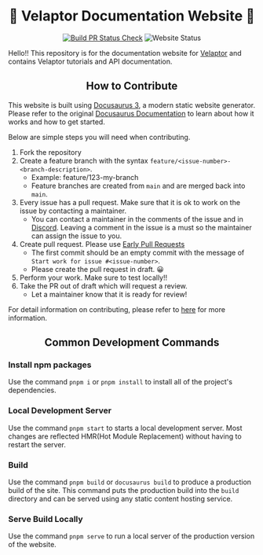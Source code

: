<!-- markdownlint-disable MD033 -->
<!-- markdownlint-disable MD041 -->

<span align="center">

# 📃 Velaptor Documentation Website 📃

</span>

<span align="center">

[![Build PR Status Check](https://img.shields.io/github/actions/workflow/status/KinsonDigital/Velaptor/build-status-check.yml?label=%E2%9A%99%EF%B8%8FBuild)](https://github.com/KinsonDigital/Velaptor/actions/workflows/build-status-check.yml)
![Website Status](https://img.shields.io/website/https/docs.velaptor.io?label=Doc%20Site%20Status&up_message=Site%20Up🤘🏻&up_color=seagreen&down_message=Site%20Down🥺&down_color=indianred)

</span>

Hello!!  This repository is for the documentation website for [Velaptor](https://github.com/KinsonDigital/Velaptor) and contains Velaptor tutorials and API documentation.

<span align="center">

## **How to Contribute**

</span>

This website is built using [Docusaurus 3](https://docusaurus.io/), a modern static website generator.
Please refer to the original [Docusaurus Documentation](https://docusaurus.io/docs) to learn about how it works and how to get started.

Below are simple steps you will need when contributing.

1. Fork the repository
2. Create a feature branch with the syntax `feature/<issue-number>-<branch-description>`.
   - Example: feature/123-my-branch
   - Feature branches are created from `main` and are merged back into `main`.
3. Every issue has a pull request.  Make sure that it is ok to work on the issue by contacting a maintainer.
   - You can contact a maintainer in the comments of the issue and in [Discord](https://discord.gg/qewu6fNgv7).  Leaving a comment in the issue is a must so the maintainer can assign the issue to you.
4. Create pull request. Please use [Early Pull Requests](https://medium.com/practical-blend/pull-request-first-f6bb667a9b6)
    - The first commit should be an empty commit with the message of `Start work for issue #<issue-number>`.
    - Please create the pull request in draft. 😀
5. Perform your work.  Make sure to test locally!!
6. Take the PR out of draft which will request a review.  
    - Let a maintainer know that it is ready for review!

For detail information on contributing, please refer to [here](https://github.com/KinsonDigital/.github/blob/main/docs/CONTRIBUTING.md) for more information.

<span align="center">

## **Common Development Commands**

</span>

### **Install npm packages**

Use the command `pnpm i` or `pnpm install` to install all of the project's dependencies.

### **Local Development Server**

Use the command `pnpm start` to starts a local development server. Most changes are reflected HMR(Hot Module Replacement) without having to restart the server.

### **Build**

Use the command `pnpm build` or `docusaurus build` to produce a production build of the site. This command puts the production build into the `build` directory and can be served using any static content hosting service.

### **Serve Build Locally**

Use the command `pnpm serve` to run a local server of the production version of the website.
